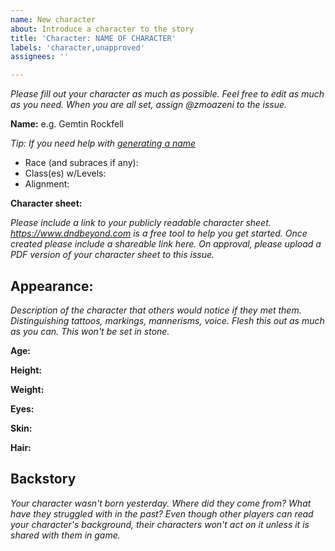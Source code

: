 ```yaml
---
name: New character
about: Introduce a character to the story
title: 'Character: NAME OF CHARACTER'
labels: 'character,unapproved'
assignees: ''

---
```


_Please fill out your character as much as possible. Feel free to edit as much as you need. When you are all set, assign @zmoazeni to the issue._

**Name:** e.g. Gemtin Rockfell

_Tip: If you need help with [generating a name](https://www.fantasynamegenerators.com/dungeons-and-dragons.php)_

* Race (and subraces if any):
* Class(es) w/Levels:
* Alignment:

**Character sheet:**

_Please include a link to your publicly readable character sheet. https://www.dndbeyond.com is a free tool to help you get started. Once created please include a shareable link here. On approval, please upload a PDF version of your character sheet to this issue._

## Appearance:

_Description of the character that others would notice if they met them. Distinguishing tattoos, markings, mannerisms, voice. Flesh this out as much as you can. This won't be set in stone._

**Age:**

**Height:**

**Weight:**

**Eyes:**

**Skin:**

**Hair:**


## Backstory

_Your character wasn't born yesterday. Where did they come from? What have they struggled with in the past? Even though other players can read your character's background, their characters won't act on it unless it is shared with them in game._
